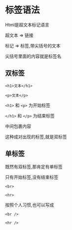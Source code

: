 # 标签语法

Html是超文本标记语言

超文本 => 链接

标记 => 标签,带尖括号的文本

尖括号里面的内容就是标签名

## 双标签

`<h1>文本</h1>`

`<p>文本</p>`

`<h1>` 和 `<p>` 为开始标签

`</h1>` 和 `</p>` 为结束标签

中间包裹内容

这种成对出现的标签,就是双标签

## 单标签

既然有双标签,那肯定有单标签

只有开始标签,没有结束标签

`<br>`

`<hr>`

按照个人习惯,也可以写成

`<br />`

`<hr />`